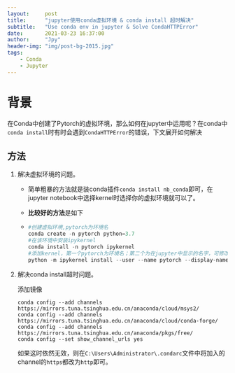 ```yaml
---
layout:     post
title:      "jupyter使用conda虚拟环境 & conda install 超时解决"
subtitle:   "Use conda env in jupyter & Solve CondaHTTPError"
date:       2021-03-23 16:37:00
author:     "Jpy"
header-img: "img/post-bg-2015.jpg"
tags:
    - Conda
    - Jupyter
---
```


# 背景

在Conda中创建了Pytorch的虚拟环境，那么如何在jupyter中运用呢？在conda中`conda install`时有时会遇到`CondaHTTPError`的错误，下文展开如何解决

## 方法

1. 解决虚拟环境的问题。

   * 简单粗暴的方法就是装conda插件`conda install nb_conda`即可，在jupyter notebook中选择kernel时选择你的虚拟环境就可以了。

   * **比较好的方法**是如下

   * ```python
     #创建虚拟环境,pytorch为环境名
     conda create -n pytorch python=3.7
     #在该环境中安装ipykernel
     conda install -n pytorch ipykernel
     #添加kernel，第一个pytorch为环境名；第二个为在jupyter中显示的名字，可修改
     python -m ipykernel install --user --name pytorch --display-name "pytorch"
     ```

     

2. 解决conda install超时问题。

   添加镜像

   ```
   conda config --add channels https://mirrors.tuna.tsinghua.edu.cn/anaconda/cloud/msys2/
   conda config --add channels https://mirrors.tuna.tsinghua.edu.cn/anaconda/cloud/conda-forge/
   conda config --add channels https://mirrors.tuna.tsinghua.edu.cn/anaconda/pkgs/free/
   conda config --set show_channel_urls yes
   ```

   如果这时依然无效，则在`C:\Users\Administrator\.condarc`文件中将加入的channel的`https`都改为`http`即可。


